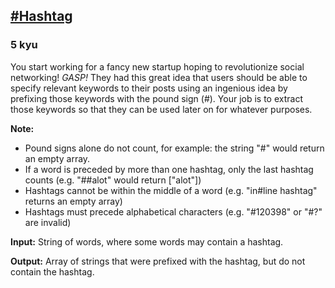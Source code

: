 <h2><a href=https://www.codewars.com/kata/52ae2db783f47875d0000064/train/javascript target="_blank">#Hashtag</a></h2><h3>5 kyu</h3><p>You start working for a fancy new startup hoping to revolutionize social networking! <em>GASP!</em> They had this great idea that users should be able to specify relevant keywords to their posts using an ingenious idea by prefixing those keywords with the pound sign (#). Your job is to extract those keywords so that they can be used later on for whatever purposes. </p><p><strong>Note:</strong> </p><ul><li>Pound signs alone do not count, for example: the string "#" would return an empty array.</li><li>If a word is preceded by more than one hashtag, only the last hashtag counts (e.g. "##alot" would return ["alot"])</li><li>Hashtags cannot be within the middle of a word (e.g. "in#line hashtag" returns an empty array)</li><li>Hashtags must precede alphabetical characters (e.g. "#120398" or "#?" are invalid)</li></ul><p><strong>Input:</strong> String of words, where some words may contain a hashtag.</p><p><strong>Output:</strong> Array of strings that were prefixed with the hashtag, but do not contain the hashtag.</p>